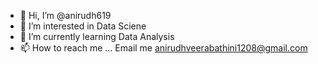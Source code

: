 - 👋 Hi, I’m @anirudh619
- 👀 I’m interested in Data Sciene
- 🌱 I’m currently learning Data Analysis
- 📫 How to reach me ... Email me anirudhveerabathini1208@gmail.com

<!---
anirudh619/anirudh619 is a ✨ special ✨ repository because its `README.md` (this file) appears on your GitHub profile.
You can click the Preview link to take a look at your changes.
--->
